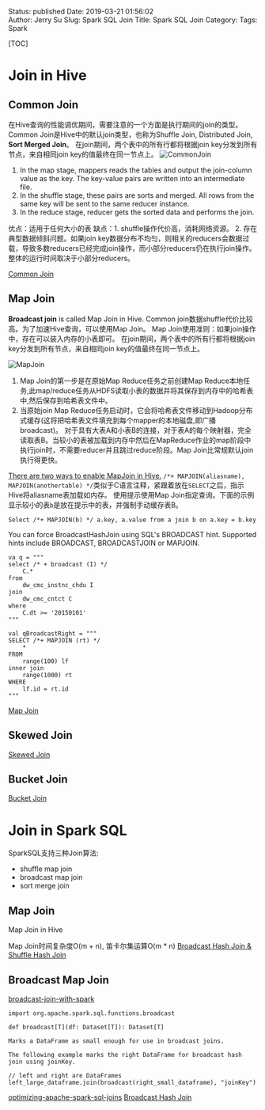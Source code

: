 Status: published
Date: 2019-03-21 01:56:02  
Author: Jerry Su
Slug: Spark SQL Join
Title: Spark SQL Join
Category: 
Tags: Spark

[TOC]

# Join in Hive

## Common Join
在Hive查询的性能调优期间，需要注意的一个方面是执行期间的join的类型。
Common Join是Hive中的默认join类型，也称为Shuffle Join, Distributed Join, **Sort Merged Join**。
在join期间，两个表中的所有行都将根据join key分发到所有节点，来自相同join key的值最终在同一节点上。
![CommonJoin](images/Spark-SQL-Join/CommonJoin.jpg)
1. In the map stage, mappers reads the tables and output the join-column value as the key. The key-value pairs are written into an intermediate file.
2. In the shuffle stage, these pairs are sorts and merged. All rows from the same key will be sent to the same reducer instance.
3. In the reduce stage, reducer gets the sorted data and performs the join.

优点：适用于任何大小的表
缺点：1. shuffle操作代价高，消耗网络资源。
2. 存在典型数据倾斜问题。如果join key数据分布不均匀，则相关的reducers会数据过载，导致多数reducers已经完成join操作，而小部分reducers仍在执行join操作。整体的运行时间取决于小部分reducers。

[Common Join](https://weidongzhou.wordpress.com/2017/06/06/join-type-in-hive-common-join/)

## Map Join
**Broadcast join** is called Map Join in Hive.
Common join数据shuffle代价比较高。为了加速Hive查询，可以使用Map Join。
Map Join使用准则：如果join操作中，存在可以装入内存的小表即可。
在join期间，两个表中的所有行都将根据join key分发到所有节点，来自相同join key的值最终在同一节点上。

![MapJoin](images/Spark-SQL-Join/MapJoin.jpg)
1. Map Join的第一步是在原始Map Reduce任务之前创建Map Reduce本地任务,此map/reduce任务从HDFS读取小表的数据并将其保存到内存中的哈希表中,然后保存到哈希表文件中。
2. 当原始join Map Reduce任务启动时，它会将哈希表文件移动到Hadoop分布式缓存(这将把哈希表文件填充到每个mapper的本地磁盘,即广播broadcast)。
对于具有大表A和小表B的连接，对于表A的每个映射器，完全读取表B。当较小的表被加载到内存中然后在MapReduce作业的map阶段中执行join时，不需要reducer并且跳过reduce阶段。Map Join比常规默认join执行得更快。

[There are two ways to enable MapJoin in Hive.](https://grisha.org/blog/2013/04/19/mapjoin-a-simple-way-to-speed-up-your-hive-queries/)
`/*+ MAPJOIN(aliasname), MAPJOIN(anothertable) */`类似于C语言注释，紧跟着放在`SELECT`之后，指示Hive将aliasname表加载如内存。
使用提示使用Map Join指定查询。下面的示例显示较小的表`b`是放在提示中的表，并强制手动缓存表B。
```
Select /*+ MAPJOIN(b) */ a.key, a.value from a join b on a.key = b.key
```
You can force BroadcastHashJoin using SQL's BROADCAST hint. Supported hints include BROADCAST, BROADCASTJOIN or MAPJOIN.
```
va q = """
select /* + broadcast (I) */
    C.*
from 
    dw_cmc_instnc_chdu I
join
    dw_cmc_cntct C
where
    C.dt >= '20150101'
"""
```

```
val qBroadcastRight = """
SELECT /*+ MAPJOIN (rt) */ 
    *
FROM 
    range(100) lf
inner join
    range(1000) rt
WHERE 
    lf.id = rt.id
"""
```

[Map Join](https://weidongzhou.wordpress.com/2017/06/07/join-type-in-hive-map-join/)

## Skewed Join
[Skewed Join](https://weidongzhou.wordpress.com/2017/06/08/join-type-in-hive-skewed-join/)
## Bucket Join
[Bucket Join](https://weidongzhou.wordpress.com/2017/06/09/join-type-bucket-join/)


# Join in Spark SQL

SparkSQL支持三种Join算法:
- shuffle map join
- broadcast map join
- sort merge join

## Map Join
Map Join in Hive

Map Join时间复杂度O(m + n), 笛卡尔集运算O(m * n)
[Broadcast Hash Join & Shuffle Hash Join](http://hbasefly.com/2017/03/19/sparksql-basic-join/)

## Broadcast Map Join

[broadcast-join-with-spark](https://henning.kropponline.de/2016/12/11/broadcast-join-with-spark/)
```
import org.apache.spark.sql.functions.broadcast

def broadcast[T](df: Dataset[T]): Dataset[T]

Marks a DataFrame as small enough for use in broadcast joins.

The following example marks the right DataFrame for broadcast hash join using joinKey.

// left and right are DataFrames
left_large_dataframe.join(broadcast(right_small_dataframe), "joinKey")
```


[optimizing-apache-spark-sql-joins](https://www.slideshare.net/databricks/optimizing-apache-spark-sql-joins)
[Broadcast Hash Join](https://stackoverflow.com/questions/32435263/dataframe-join-optimization-broadcast-hash-join)